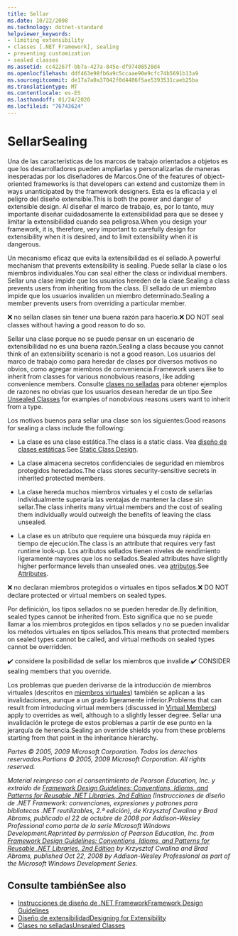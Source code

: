 ```yaml
---
title: Sellar
ms.date: 10/22/2008
ms.technology: dotnet-standard
helpviewer_keywords:
- limiting extensibility
- classes [.NET Framework], sealing
- preventing customization
- sealed classes
ms.assetid: cc42267f-bb7a-427a-845e-df97408528d4
ms.openlocfilehash: ddf463e98fb6a9c5ccaae90e9cfc74b5691b13a9
ms.sourcegitcommit: de17a7a0a37042f0d4406f5ae5393531caeb25ba
ms.translationtype: MT
ms.contentlocale: es-ES
ms.lasthandoff: 01/24/2020
ms.locfileid: "76743624"
---
```

# <a name="sealing"></a><span data-ttu-id="18d75-102">Sellar</span><span class="sxs-lookup"><span data-stu-id="18d75-102">Sealing</span></span>
<span data-ttu-id="18d75-103">Una de las características de los marcos de trabajo orientados a objetos es que los desarrolladores pueden ampliarlas y personalizarlas de maneras inesperadas por los diseñadores de Marcos.</span><span class="sxs-lookup"><span data-stu-id="18d75-103">One of the features of object-oriented frameworks is that developers can extend and customize them in ways unanticipated by the framework designers.</span></span> <span data-ttu-id="18d75-104">Esta es la eficacia y el peligro del diseño extensible.</span><span class="sxs-lookup"><span data-stu-id="18d75-104">This is both the power and danger of extensible design.</span></span> <span data-ttu-id="18d75-105">Al diseñar el marco de trabajo, es, por lo tanto, muy importante diseñar cuidadosamente la extensibilidad para que se desee y limitar la extensibilidad cuando sea peligrosa.</span><span class="sxs-lookup"><span data-stu-id="18d75-105">When you design your framework, it is, therefore, very important to carefully design for extensibility when it is desired, and to limit extensibility when it is dangerous.</span></span>

 <span data-ttu-id="18d75-106">Un mecanismo eficaz que evita la extensibilidad es el sellado.</span><span class="sxs-lookup"><span data-stu-id="18d75-106">A powerful mechanism that prevents extensibility is sealing.</span></span> <span data-ttu-id="18d75-107">Puede sellar la clase o los miembros individuales.</span><span class="sxs-lookup"><span data-stu-id="18d75-107">You can seal either the class or individual members.</span></span> <span data-ttu-id="18d75-108">Sellar una clase impide que los usuarios hereden de la clase.</span><span class="sxs-lookup"><span data-stu-id="18d75-108">Sealing a class prevents users from inheriting from the class.</span></span> <span data-ttu-id="18d75-109">El sellado de un miembro impide que los usuarios invaliden un miembro determinado.</span><span class="sxs-lookup"><span data-stu-id="18d75-109">Sealing a member prevents users from overriding a particular member.</span></span>

 <span data-ttu-id="18d75-110">❌ no sellan clases sin tener una buena razón para hacerlo.</span><span class="sxs-lookup"><span data-stu-id="18d75-110">❌ DO NOT seal classes without having a good reason to do so.</span></span>

 <span data-ttu-id="18d75-111">Sellar una clase porque no se puede pensar en un escenario de extensibilidad no es una buena razón.</span><span class="sxs-lookup"><span data-stu-id="18d75-111">Sealing a class because you cannot think of an extensibility scenario is not a good reason.</span></span> <span data-ttu-id="18d75-112">Los usuarios del marco de trabajo como para heredar de clases por diversos motivos no obvios, como agregar miembros de conveniencia.</span><span class="sxs-lookup"><span data-stu-id="18d75-112">Framework users like to inherit from classes for various nonobvious reasons, like adding convenience members.</span></span> <span data-ttu-id="18d75-113">Consulte [clases no selladas](../../../docs/standard/design-guidelines/unsealed-classes.md) para obtener ejemplos de razones no obvias que los usuarios desean heredar de un tipo.</span><span class="sxs-lookup"><span data-stu-id="18d75-113">See [Unsealed Classes](../../../docs/standard/design-guidelines/unsealed-classes.md) for examples of nonobvious reasons users want to inherit from a type.</span></span>

 <span data-ttu-id="18d75-114">Los motivos buenos para sellar una clase son los siguientes:</span><span class="sxs-lookup"><span data-stu-id="18d75-114">Good reasons for sealing a class include the following:</span></span>

- <span data-ttu-id="18d75-115">La clase es una clase estática.</span><span class="sxs-lookup"><span data-stu-id="18d75-115">The class is a static class.</span></span> <span data-ttu-id="18d75-116">Vea [diseño de clases estáticas](../../../docs/standard/design-guidelines/static-class.md).</span><span class="sxs-lookup"><span data-stu-id="18d75-116">See [Static Class Design](../../../docs/standard/design-guidelines/static-class.md).</span></span>

- <span data-ttu-id="18d75-117">La clase almacena secretos confidenciales de seguridad en miembros protegidos heredados.</span><span class="sxs-lookup"><span data-stu-id="18d75-117">The class stores security-sensitive secrets in inherited protected members.</span></span>

- <span data-ttu-id="18d75-118">La clase hereda muchos miembros virtuales y el costo de sellarlas individualmente superaría las ventajas de mantener la clase sin sellar.</span><span class="sxs-lookup"><span data-stu-id="18d75-118">The class inherits many virtual members and the cost of sealing them individually would outweigh the benefits of leaving the class unsealed.</span></span>

- <span data-ttu-id="18d75-119">La clase es un atributo que requiere una búsqueda muy rápida en tiempo de ejecución.</span><span class="sxs-lookup"><span data-stu-id="18d75-119">The class is an attribute that requires very fast runtime look-up.</span></span> <span data-ttu-id="18d75-120">Los atributos sellados tienen niveles de rendimiento ligeramente mayores que los no sellados.</span><span class="sxs-lookup"><span data-stu-id="18d75-120">Sealed attributes have slightly higher performance levels than unsealed ones.</span></span> <span data-ttu-id="18d75-121">vea [atributos](../../../docs/standard/design-guidelines/attributes.md).</span><span class="sxs-lookup"><span data-stu-id="18d75-121">See [Attributes](../../../docs/standard/design-guidelines/attributes.md).</span></span>

 <span data-ttu-id="18d75-122">❌ no declaran miembros protegidos o virtuales en tipos sellados.</span><span class="sxs-lookup"><span data-stu-id="18d75-122">❌ DO NOT declare protected or virtual members on sealed types.</span></span>

 <span data-ttu-id="18d75-123">Por definición, los tipos sellados no se pueden heredar de.</span><span class="sxs-lookup"><span data-stu-id="18d75-123">By definition, sealed types cannot be inherited from.</span></span> <span data-ttu-id="18d75-124">Esto significa que no se puede llamar a los miembros protegidos en tipos sellados y no se pueden invalidar los métodos virtuales en tipos sellados.</span><span class="sxs-lookup"><span data-stu-id="18d75-124">This means that protected members on sealed types cannot be called, and virtual methods on sealed types cannot be overridden.</span></span>

 <span data-ttu-id="18d75-125">✔️ considere la posibilidad de sellar los miembros que invalide.</span><span class="sxs-lookup"><span data-stu-id="18d75-125">✔️ CONSIDER sealing members that you override.</span></span>

 <span data-ttu-id="18d75-126">Los problemas que pueden derivarse de la introducción de miembros virtuales (descritos en [miembros virtuales](../../../docs/standard/design-guidelines/virtual-members.md)) también se aplican a las invalidaciones, aunque a un grado ligeramente inferior.</span><span class="sxs-lookup"><span data-stu-id="18d75-126">Problems that can result from introducing virtual members (discussed in [Virtual Members](../../../docs/standard/design-guidelines/virtual-members.md)) apply to overrides as well, although to a slightly lesser degree.</span></span> <span data-ttu-id="18d75-127">Sellar una invalidación le protege de estos problemas a partir de ese punto en la jerarquía de herencia.</span><span class="sxs-lookup"><span data-stu-id="18d75-127">Sealing an override shields you from these problems starting from that point in the inheritance hierarchy.</span></span>

 <span data-ttu-id="18d75-128">*Partes © 2005, 2009 Microsoft Corporation. Todos los derechos reservados.*</span><span class="sxs-lookup"><span data-stu-id="18d75-128">*Portions © 2005, 2009 Microsoft Corporation. All rights reserved.*</span></span>

 <span data-ttu-id="18d75-129">*Material reimpreso con el consentimiento de Pearson Education, Inc. y extraído de [Framework Design Guidelines: Conventions, Idioms, and Patterns for Reusable .NET Libraries, 2nd Edition](https://www.informit.com/store/framework-design-guidelines-conventions-idioms-and-9780321545619) (Instrucciones de diseño de .NET Framework: convenciones, expresiones y patrones para bibliotecas .NET reutilizables, 2.ª edición), de Krzysztof Cwalina y Brad Abrams, publicado el 22 de octubre de 2008 por Addison-Wesley Professional como parte de la serie Microsoft Windows Development.*</span><span class="sxs-lookup"><span data-stu-id="18d75-129">*Reprinted by permission of Pearson Education, Inc. from [Framework Design Guidelines: Conventions, Idioms, and Patterns for Reusable .NET Libraries, 2nd Edition](https://www.informit.com/store/framework-design-guidelines-conventions-idioms-and-9780321545619) by Krzysztof Cwalina and Brad Abrams, published Oct 22, 2008 by Addison-Wesley Professional as part of the Microsoft Windows Development Series.*</span></span>

## <a name="see-also"></a><span data-ttu-id="18d75-130">Consulte también</span><span class="sxs-lookup"><span data-stu-id="18d75-130">See also</span></span>

- [<span data-ttu-id="18d75-131">Instrucciones de diseño de .NET Framework</span><span class="sxs-lookup"><span data-stu-id="18d75-131">Framework Design Guidelines</span></span>](../../../docs/standard/design-guidelines/index.md)
- [<span data-ttu-id="18d75-132">Diseño de extensibilidad</span><span class="sxs-lookup"><span data-stu-id="18d75-132">Designing for Extensibility</span></span>](../../../docs/standard/design-guidelines/designing-for-extensibility.md)
- [<span data-ttu-id="18d75-133">Clases no selladas</span><span class="sxs-lookup"><span data-stu-id="18d75-133">Unsealed Classes</span></span>](../../../docs/standard/design-guidelines/unsealed-classes.md)
